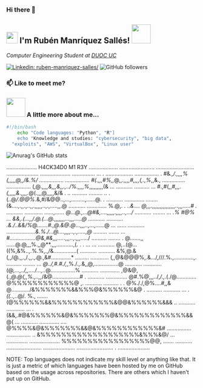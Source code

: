 ### Hi there 👋

<h2><img src="https://emojis.slackmojis.com/emojis/images/1643514389/3643/cool-doge.gif?1643514389" width="30"/> I'm Rubén Manríquez Sallés! <img src="https://emojis.slackmojis.com/emojis/images/1643515329/13477/abra_pokemon.gif?1643515329" width="50"></h2>
  </p>
<p><em>Computer Engineering Student at <a href="https://www.duoc.cl/">DUOC UC
</em></p>

[![Linkedin: ruben-manriquez-salles/](https://img.shields.io/badge/linkedin-ruben--manriquez--salles-skyblue?style=flat-square&logo=Linkedin&logoColor=white&link=https://www.linkedin.com/in/ruben-manriquez-salles/)](https://www.linkedin.com/in/ruben-manriquez-salles/)
![GitHub followers](https://img.shields.io/github/followers/eoloth?label=Follow&style=social)

  

### 📫 Like to meet me?
  
  

### <img src="https://emojis.slackmojis.com/emojis/images/1643514559/5584/deployparrot.gif?1643514559" width="50"> A little more about me...  

```bash
#!/bin/bash
    echo "Code languages: "Python", "R"]
    echo "Knowledge and studies: "cybersecurity", "big data", 
  "exploits", "AWS", "VirtualBox", "Linux user"
```
![Anurag's GitHub stats](https://github-readme-stats.vercel.app/api?username=Eoloth&show_icons=true&theme=radical)
</a>

....................                                         H4CK34D0 M1 R3Y                                             ...................
.......................                                                                                            .........................
.....................                                                                                                   ....................
............... ...                                                         .                                             ..................
................ .                                       #&*.,/.,,,,%(,,,,,@,,/&.%/                                         ................
................                                  #(.,,,#%,,*@*,,.,,,,#,,,,(,.,%*,,&.,                                       ...............
................                               (,@*.,,,,&,,,&,,.,../%.,,,,%*,,,,,,,,,(&                                      ... ...........
.......... ...                                #.,#(,,*#,,,.(,,,,,&.,,,,.*@(.,,,@,,,,,&/&                                  .   ..  ..........
......... .. .                                (..@*/.@@%*.&,#/&@@..,...,.........,......@.                                     . ...........
.............                               .*.......*(&....,.,,.,..,,.,,,,,..,.,.....,,.@                                       ...........
.............                              %.@,. . ..*&.... @,,,.,,,,,,,,,,,,,,,..,,,.....#                                    . ...........
............                               ......,...... @...@.,...@#&,....,,,,,.,,,,..,.../                                     ...........
........ ...                              .% #@% ... &&,.(...,,/.@.(...@.,,,,,,,...,,,.....@                                     ...........
...........                               .&./..&&/%*@..*.....#.,@.&@.@*...,,,..,...,......@                                      ... ......
...........                               *...................&.%./...@....,,,,..,.,.....,@                                        .........
....... ...                              #.................@&,#&,,,....*.,,,..,.,,,...../                                         ..........
........ .                              @.......,, ......@.@,,,%.,,@**.,,,...........,(.                                         . . ... ...
...........                               @,..(@...((%,&%..,.%.%,.,/&...............(                                            ...........
...........                               &%,@.&(,,/@.,,.,/.,,.,.@.,&#.............*                                               .........
............                                 (,,@&@@@%,.&.../,///.%.,*.............,.                                             ..........
........ ...                                @../,#.#./,*,%./.,.&,,@,................@                                            ...........
............                               (@,...,.*./,,..../...,..*@................%                                           ...........
.............                             ,@&@,(*.,@.@(,,%.,..,,*/&@..................#   .                                      ...........
..............                            @#.%@,,,../,*/.,.*(./@............. @%%%%%%%%%%%%@ ,.                                  ...........
.......... . .                            @%././,@%....#,,& @............/&%%%%%%%&&%%%@&%%%%%%&@                              .  ..........
........... ...                            .*((..,*..@/. %., .......(@%%%%%%&&%%%%%%%%%%%%&@@&%%%%%%&&&                       .. ...........
............ ...                                  .    (&&,.#@&%%%%%%&@&%%%%%%%@&%%%%%%%%%%%%%&&@(                           ... ...........
............. ....                                    @%%%%&@&%%%%%%%&&@&%%%%%%%%%%%%&#                                     ................
................ ..                                  &%%%%%%%%%%%%%%%%%%%&%%%&@/                                          ... ..............
....................                                 %%%%%%%%%%%%%%%%%@@,                                                ....... ...........
.......................                                                                                                .....................
........................                                                                                             . .....................

<!--START_SECTION:waka-->
  
<!--END_SECTION:waka-->

NOTE: Top languages does not indicate my skill level or anything like that. It is just a metric of which languages have been hosted by me on GitHub based on the usage across repositories. There are others which I haven't put up on GitHub.
